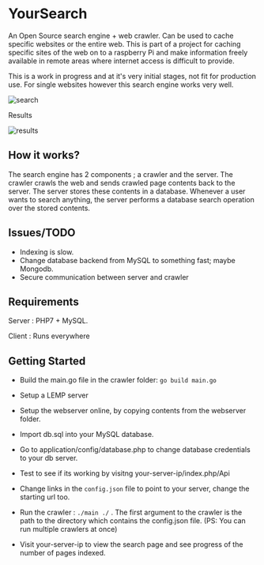 
# YourSearch


An Open Source search engine + web crawler. Can be used to cache specific websites or the entire web. This is part of a project for caching specific sites of the web on to a raspberry Pi and make information freely available in remote areas where internet access is difficult to provide.


This is a work in progress and at it's very initial stages, not fit for production use. For single websites however this search engine works very well.


![search](https://raw.githubusercontent.com/fifthsegment/yoursearch/master/demo/search.png)


Results


![results](https://raw.githubusercontent.com/fifthsegment/yoursearch/master/demo/results.png)



## How it works?


The search engine has 2 components ; a crawler and the server. The crawler crawls the web and sends crawled page contents back to the server. The server stores these contents in a database. Whenever a user wants to search anything, the server performs a database search operation over the stored contents.


## Issues/TODO

* Indexing is slow.
* Change database backend from MySQL to something fast; maybe Mongodb.
* Secure communication between server and crawler


## Requirements 

Server : PHP7 + MySQL.


Client : Runs everywhere 


## Getting Started


* Build the main.go file in the crawler folder: `go build main.go`

* Setup a LEMP server 

* Setup the webserver online, by copying contents from the webserver folder.

* Import db.sql into your MySQL database.

* Go to application/config/database.php to change database credentials to your db server.

* Test to see if its working by visitng your-server-ip/index.php/Api

* Change links in the `config.json` file to point to your server, change the starting url too.

* Run the crawler : `./main ./` . The first argument to the crawler is the path to the directory which contains the config.json file. (PS: You can run multiple crawlers at once)

* Visit your-server-ip to view the search page and see progress of the number of pages indexed.
